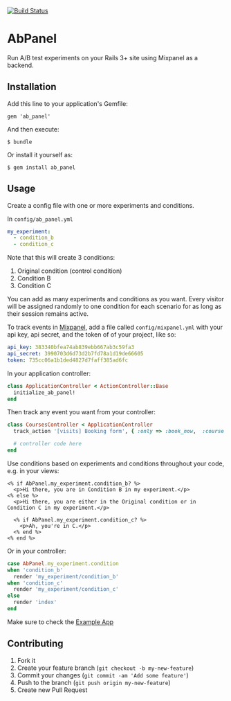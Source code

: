 [![Build Status](https://travis-ci.org/Springest/ab_panel.png?branch=master)](https://travis-ci.org/Springest/ab_panel)

# AbPanel

Run A/B test experiments on your Rails 3+ site using Mixpanel as a backend.

## Installation

Add this line to your application's Gemfile:

    gem 'ab_panel'

And then execute:

    $ bundle

Or install it yourself as:

    $ gem install ab_panel

## Usage

Create a config file with one or more experiments and conditions.

In `config/ab_panel.yml`

```yaml
my_experiment:
  - condition_b
  - condition_c
```

Note that this will create 3 conditions:

  1. Original condition (control condition)
  2. Condition B
  3. Condition C

You can add as many experiments and conditions as you want. Every visitor
will be assigned randomly to one condition for each scenario for as long as
their session remains active.

To track events in [Mixpanel](https://mixpanel.com), add a file called `config/mixpanel.yml` with your
api key, api secret, and the token of of your project, like so:

```yaml
api_key: 383340bfea74ab839ebb667ab3c59fa3
api_secret: 3990703d6d73d2b7fd78a1d19de66605
token: 735cc06a1b1ded4827d7faff385ad6fc
```


In your application controller:

```ruby
class ApplicationController < ActionController::Base
  initialize_ab_panel!
end
```

Then track any event you want from your controller:

```ruby
class CoursesController < ApplicationController
  track_action '[visits] Booking form', { :only => :book_now,  :course => :id }

  # controller code here
end
```

Use conditions based on experiments and conditions throughout your code, e.g. in your views:

```erb
<% if AbPanel.my_experiment.condition_b? %>
  <p>Hi there, you are in Condition B in my experiment.</p>
<% else %>
  <p>Hi there, you are either in the Original condition or in Condition C in my experiment.</p>

  <% if AbPanel.my_experiment.condition_c? %>
    <p>Ah, you're in C.</p>
  <% end %>
<% end %>
```

Or in your controller:

```ruby
case AbPanel.my_experiment.condition
when 'condition_b'
  render 'my_experiment/condition_b'
when 'condition_c'
  render 'my_experiment/condition_c'
else
  render 'index'
end
```

Make sure to check the [Example App](https://github.com/Springest/ab_panel/tree/master/example)

## Contributing

1. Fork it
2. Create your feature branch (`git checkout -b my-new-feature`)
3. Commit your changes (`git commit -am 'Add some feature'`)
4. Push to the branch (`git push origin my-new-feature`)
5. Create new Pull Request
